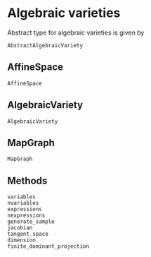 # Algebraic varieties

Abstract type for algebraic varieties is given by

```@docs
AbstractAlgebraicVariety
```

## AffineSpace

```@docs
AffineSpace
```

## AlgebraicVariety

```@docs
AlgebraicVariety
```

## MapGraph

```@docs
MapGraph
```

## Methods

```@docs
variables
nvariables
expressions
nexpressions
generate_sample
jacobian
tangent_space
dimension
finite_dominant_projection
```